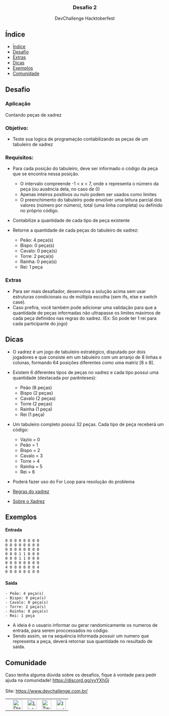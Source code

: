 <br />
<p align="center">
  
  <h3 align="center">Desafio 2</h3>

  <p align="center">
   DevChallenge Hacktoberfest
  </p>

## Índice

- [Índice](#índice)
- [Desafio](#desafio)
- [Extras](#extras)
- [Dicas](#dicas)
- [Exemplos](#exemplos)
- [Comunidade](#comunidade)

## Desafio 

### Aplicação
Contando peças de xadrez

### Objetivo: 
- Teste sua logica de programação contabilizando as peças de um tabuleiro de xadrez

### Requisitos:
- Para cada posição do tabuleiro, deve ser informado o código da peça que se encontra nessa posição. 
    - O intervalo compreende -1 < x < 7, onde x representa o número da peça (ou ausência dela, no caso de 0)
    - Apenas inteiros positivos ou nulo podem ser usados como limites
    - O preenchimento do tabuleiro pode envolver uma leitura parcial dos valores (número por número), total (uma linha completa) ou definido no próprio código.
- Contabilize a quantidade de cada tipo de peça existente
- Retorne a quantidade de cada peças do tabuleiro de xadrez:

    - Peão: 4 peça(s)
    - Bispo: 0 peça(s)
    - Cavalo: 0 peça(s)
    - Torre: 2 peça(s)
    - Rainha: 0 peça(s)
    - Rei: 1 peça

### Extras
- Para ser mais desafiador, desenvolva a solução acima sem usar estruturas condicionais ou de múltipla escolha (sem ifs, else e switch case).
- Caso prefira, você também pode adicionar uma validação para que a quantidade de peças informadas não ultrapasse os limites máximos de cada peça definidos nas regras do xadrez. (Ex: Só pode ter 1 rei para cada participante do jogo)

## Dicas

- O xadrez é um jogo de tabuleiro estratégico, disputado por dois jogadores e que consiste em um tabuleiro com um arranjo de 8 linhas e colunas, formando 64 posições diferentes como uma matriz [8 x 8].

- Existem 6 diferentes tipos de peças no xadrez e cada tipo possui uma quantidade (destacada por parênteses):

    - Peão (8 peças)
    - Bispo (2 peças)
    - Cavalo (2 peças)
    - Torre (2 peças)
    - Rainha (1 peça)
    - Rei (1 peça)
    
- Um tabuleiro completo possui 32 peças. Cada tipo de peça receberá um código:
    - Vazio  = 0
    - Peão   = 1
    - Bispo  = 2
    - Cavalo = 3
    - Torre  = 4
    - Rainha = 5
    - Rei    = 6
    
- Poderá fazer uso do For Loop para resolução do problema    
    

- [Regras do xadrez](https://www.megajogos.com.br/xadrez-online/regras)
- [Sobre o Xadrez](https://pt.wikipedia.org/wiki/Xadrez)

## Exemplos

#### Entrada

    0 0 0 0 0 0 0 0
    0 0 0 0 0 0 0 0
    0 0 0 0 0 0 0 0
    0 0 0 1 1 0 0 0
    0 0 0 1 1 0 0 0
    0 0 0 0 0 0 0 0
    4 0 0 0 0 0 0 4
    0 0 0 0 0 6 0 0

#### Saida

    - Peão: 4 peça(s)
    - Bispo: 0 peça(s)
    - Cavalo: 0 peça(s)
    - Torre: 2 peça(s)
    - Rainha: 0 peça(s)
    - Rei: 1 peça

 - A ideia é o usuario informar ou gerar randomicamente os numeros de entrada, para serem proccessados no código. 
 - Sendo assim, se na sequência informada possuir um numero que representa a peça, deverá retornar sua quantidade no resultado de saída.

## Comunidade
Caso tenha alguma dúvida sobre os desafios, fique à vontade para pedir ajuda na comunidade! https://discord.gg/yvYXhGj <br>
<br>
Site: https://www.devchallenge.com.br/ <br>

<table style="border-color:transparent">
    <th>
        <td><a href="https://discord.gg/yvYXhGj"><img src="https://cdn3.iconfinder.com/data/icons/discord/64/discord_20-512.png" width="30px" height="30px" alt="Discord">      </a></td>
    <td><a href="https://www.linkedin.com/company/devchallenge/"><img src="https://image.flaticon.com/icons/svg/1384/1384014.svg" width="30px" height="30px"                alt="Linkedin"></a></td>
    <td><a href="https://twitter.com/dev_challenge"><img src="https://cdn3.iconfinder.com/data/icons/picons-social/57/43-twitter-512.png" width="30px" height="30px"        alt="Twitter"></a</td>
    <td><a href="https://www.instagram.com/devchallenge/"><img src="https://cdn4.iconfinder.com/data/icons/picons-social/57/38-instagram-3-512.png" width="30px"            height="30px" alt="Instagram"></a></td>
    </th>
</table>


